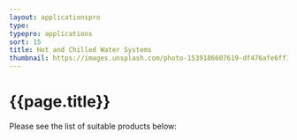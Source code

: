 ```yaml
---
layout: applicationspro
type: 
typepro: applications
sort: 15
title: Hot and Chilled Water Systems
thumbnail: https://images.unsplash.com/photo-1539186607619-df476afe6ff1?ixlib=rb-4.0.3&ixid=MnwxMjA3fDB8MHxwaG90by1wYWdlfHx8fGVufDB8fHx8&auto=format&fit=crop&w=2070&q=80
---
```

# {{page.title}}

Please see the list of suitable products below: